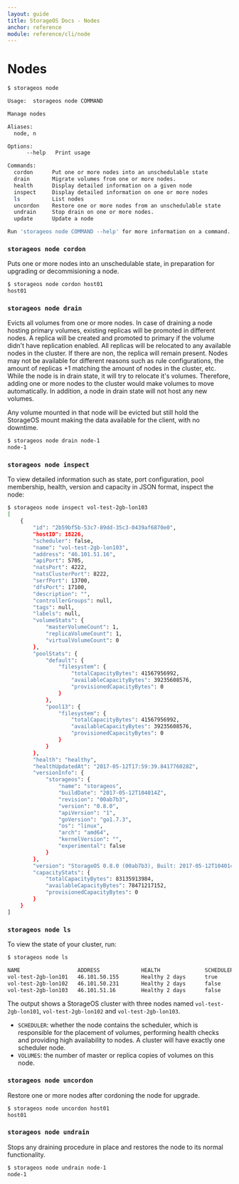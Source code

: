 ```yaml
---
layout: guide
title: StorageOS Docs - Nodes
anchor: reference
module: reference/cli/node
---
```


# Nodes

```bash
$ storageos node

Usage:  storageos node COMMAND

Manage nodes

Aliases:
  node, n

Options:
      --help   Print usage

Commands:
  cordon      Put one or more nodes into an unschedulable state
  drain       Migrate volumes from one or more nodes.
  health      Display detailed information on a given node
  inspect     Display detailed information on one or more nodes
  ls          List nodes
  uncordon    Restore one or more nodes from an unschedulable state
  undrain     Stop drain on one or more nodes.
  update      Update a node

Run 'storageos node COMMAND --help' for more information on a command.
```

### `storageos node cordon`

Puts one or more nodes into an unschedulable state, in preparation for upgrading or
decommisioning a node.

```bash
$ storageos node cordon host01
host01
```

### `storageos node drain`

Evicts all volumes from one or more nodes.
In case of draining a node hosting primary volumes, existing replicas will be promoted in different nodes. A replica will be created and promoted to primary if the volume didn't have replication enabled.
All replicas will be relocated to any available nodes in the cluster. If there are non, the replica will remain present. Nodes may not be available for different reasons such as rule configurations, the amount of replicas +1 matching the amount of nodes in the cluster, etc.
While the node is in drain state, it will try to relocate it's volumes. Therefore, adding one or more nodes to the cluster would make volumes to move automatically. In addition, a node in drain state will not host any new volumes.

Any volume mounted in that node will be evicted but still hold the StorageOS mount making the data available for the client, with no downtime.

```bash
$ storageos node drain node-1
node-1
```

### `storageos node inspect`

To view detailed information such as state, port configuration, pool membership,
health, version and capacity in JSON format, inspect the node:

```bash
$ storageos node inspect vol-test-2gb-lon103
[
    {
        "id": "2b59bf5b-53c7-89dd-35c3-0439af6870e0",
        "hostID": 18226,
        "scheduler": false,
        "name": "vol-test-2gb-lon103",
        "address": "46.101.51.16",
        "apiPort": 5705,
        "natsPort": 4222,
        "natsClusterPort": 8222,
        "serfPort": 13700,
        "dfsPort": 17100,
        "description": "",
        "controllerGroups": null,
        "tags": null,
        "labels": null,
        "volumeStats": {
            "masterVolumeCount": 1,
            "replicaVolumeCount": 1,
            "virtualVolumeCount": 0
        },
        "poolStats": {
            "default": {
                "filesystem": {
                    "totalCapacityBytes": 41567956992,
                    "availableCapacityBytes": 39235608576,
                    "provisionedCapacityBytes": 0
                }
            },
            "pool13": {
                "filesystem": {
                    "totalCapacityBytes": 41567956992,
                    "availableCapacityBytes": 39235608576,
                    "provisionedCapacityBytes": 0
                }
            }
        },
        "health": "healthy",
        "healthUpdatedAt": "2017-05-12T17:59:39.841776028Z",
        "versionInfo": {
            "storageos": {
                "name": "storageos",
                "buildDate": "2017-05-12T104014Z",
                "revision": "00ab7b3",
                "version": "0.8.0",
                "apiVersion": "1",
                "goVersion": "go1.7.3",
                "os": "linux",
                "arch": "amd64",
                "kernelVersion": "",
                "experimental": false
            }
        },
        "version": "StorageOS 0.8.0 (00ab7b3), Built: 2017-05-12T104014Z",
        "capacityStats": {
            "totalCapacityBytes": 83135913984,
            "availableCapacityBytes": 78471217152,
            "provisionedCapacityBytes": 0
        }
    }
]
```

### `storageos node ls`

To view the state of your cluster, run:

```bash
$ storageos node ls

NAME                  ADDRESS             HEALTH              SCHEDULER           VOLUMES             TOTAL               USED                VERSION             LABELS
vol-test-2gb-lon101   46.101.50.155       Healthy 2 days      true                M: 0, R: 2          77.43GiB            5.66%               0.8.0 (00ab7b3 rev)
vol-test-2gb-lon102   46.101.50.231       Healthy 2 days      false               M: 1, R: 0          38.71GiB            5.90%               0.8.0 (00ab7b3 rev)
vol-test-2gb-lon103   46.101.51.16        Healthy 2 days      false               M: 1, R: 1          77.43GiB            5.61%               0.8.0 (00ab7b3 rev)
```

The output shows a StorageOS cluster with three nodes named
`vol-test-2gb-lon101`, `vol-test-2gb-lon102` and `vol-test-2gb-lon103`.

- `SCHEDULER`: whether the node contains the scheduler, which is responsible for
  the placement of volumes, performing health checks and providing high
  availability to nodes. A cluster will have exactly one scheduler node.
- `VOLUMES`: the number of master or replica copies of volumes on this node.

### `storageos node uncordon`

Restore one or more nodes after cordoning the node for upgrade.

```bash
$ storageos node uncordon host01
host01
```

### `storageos node undrain`

Stops any draining procedure in place and restores the node to its normal functionality.

```bash
$ storageos node undrain node-1 
node-1
```
